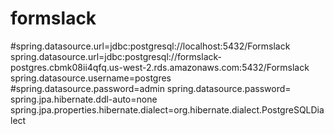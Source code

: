 # formslack
#spring.datasource.url=jdbc:postgresql://localhost:5432/Formslack
spring.datasource.url=jdbc:postgresql://formslack-postgres.cbmk08ii4qfq.us-west-2.rds.amazonaws.com:5432/Formslack
spring.datasource.username=postgres
#spring.datasource.password=admin
spring.datasource.password=
spring.jpa.hibernate.ddl-auto=none
spring.jpa.properties.hibernate.dialect=org.hibernate.dialect.PostgreSQLDialect

